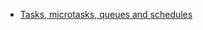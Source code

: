 


- [Tasks, microtasks, queues and schedules](https://jakearchibald.com/2015/tasks-microtasks-queues-and-schedules/)